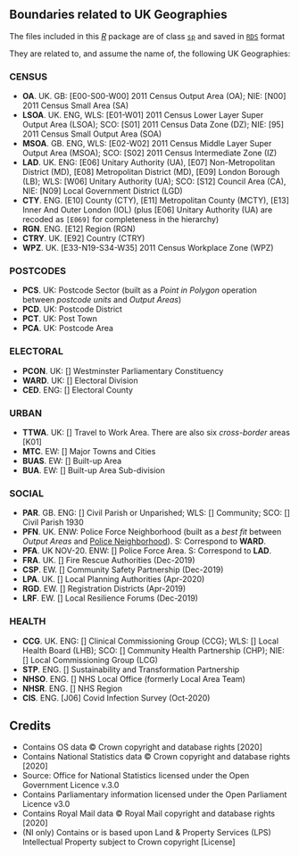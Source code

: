 ## Boundaries related to UK Geographies

The files included in this [*R*](https://cran.r-project.org/) package are of class [`sp`](https://cran.r-project.org/package=sp) and saved in [`RDS`](https://rstudio-education.github.io/hopr/dataio.html#r-files) format

They are related to, and assume the name of, the following UK Geographies:

### CENSUS
   - **OA**.   UK.  GB: [E00-S00-W00] 2011 Census Output Area (OA); NIE: [N00] 2011 Census Small Area (SA)
   - **LSOA**. UK.  ENG, WLS: [E01-W01] 2011 Census Lower Layer Super Output Area (LSOA); SCO: [S01] 2011 Census Data Zone (DZ); NIE: [95] 2011 Census Small Output Area (SOA)
   - **MSOA**. GB.  ENG, WLS: [E02-W02] 2011 Census Middle Layer Super Output Area (MSOA); SCO: [S02] 2011 Census Intermediate Zone (IZ)
   - **LAD**.  UK.  ENG: [E06] Unitary Authority (UA), [E07] Non-Metropolitan District (MD), [E08] Metropolitan District (MD), [E09] London Borough (LB); WLS: [W06] Unitary Authority (UA); SCO: [S12] Council Area (CA), NIE: [N09] Local Government District (LGD)
   - **CTY**.  ENG. [E10] County (CTY), [E11] Metropolitan County (MCTY), [E13] Inner And Outer London (IOL) (plus [E06] Unitary Authority (UA) are recoded as `[E069]` for completeness in the hierarchy)
   - **RGN**.  ENG. [E12] Region (RGN)
   - **CTRY**. UK.  [E92] Country (CTRY)
   - **WPZ**.  UK.  [E33-N19-S34-W35] 2011 Census Workplace Zone (WPZ)
   
### POSTCODES 
   - **PCS**. UK: Postcode Sector (built as a *Point in Polygon* operation between *postcode units* and *Output Areas*)
   - **PCD**. UK: Postcode District
   - **PCT**. UK: Post Town
   - **PCA**. UK: Postcode Area
   
### ELECTORAL
   - **PCON**. UK:  [] Westminster Parliamentary Constituency
   - **WARD**. UK:  [] Electoral Division
   - **CED**.  ENG: [] Electoral County
   
### URBAN
   - **TTWA**. UK: [] Travel to Work Area. There are also six *cross-border* areas [K01]
   - **MTC**.  EW: [] Major Towns and Cities
   - **BUAS**. EW: [] Built-up Area
   - **BUA**.  EW: [] Built-up Area Sub-division
   
### SOCIAL
   - **PAR**. GB. ENG: [] Civil Parish or Unparished; WLS: [] Community; SCO: [] Civil Parish 1930
   - **PFN**. UK. ENW: Police Force Neighborhood (built as a *best fit* between *Output Areas* and [Police Neighborhood](https://data.police.uk/data/boundaries/)). S: Correspond to **WARD**.
   - **PFA**. UK NOV-20. ENW: [] Police Force Area. S: Correspond to **LAD**.
   - **FRA**. UK. [] Fire Rescue Authorities (Dec-2019)
   - **CSP**. EW. [] Community Safety Partnership (Dec-2019)
   - **LPA**. UK. [] Local Planning Authorities (Apr-2020)
   - **RGD**. EW. [] Registration Districts (Apr-2019)
   - **LRF**. EW. [] Local Resilience Forums (Dec-2019)
 
### HEALTH
   - **CCG**.  UK.  ENG: [] Clinical Commissioning Group (CCG); WLS: [] Local Health Board (LHB); SCO: [] Community Health Partnership (CHP); NIE: [] Local Commissioning Group (LCG) 
   - **STP**.  ENG. [] Sustainability and Transformation Partnership
   - **NHSO**. ENG. [] NHS Local Office (formerly Local Area Team)
   - **NHSR**. ENG. [] NHS Region
   - **CIS**.  ENG. [J06] Covid Infection Survey (Oct-2020)
   
 
## Credits

 - Contains OS data © Crown copyright and database rights [2020]
 - Contains National Statistics data © Crown copyright and database rights [2020]
 - Source: Office for National Statistics licensed under the Open Government Licence v.3.0
 - Contains Parliamentary information licensed under the Open Parliament Licence v3.0
 - Contains Royal Mail data © Royal Mail copyright and database rights [2020]
 - (NI only) Contains or is based upon Land & Property Services (LPS) Intellectual Property subject to Crown copyright [License]
 
